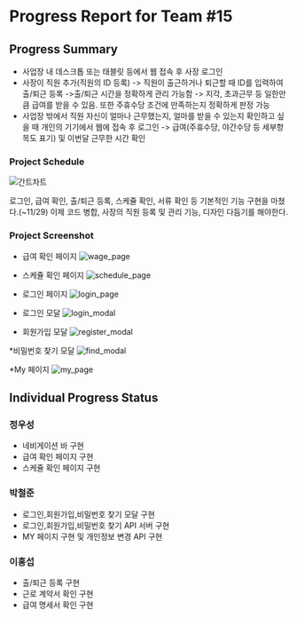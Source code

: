 # Progress Report for Team #15

## Progress Summary
* 사업장 내 데스크톱 또는 태블릿 등에서 웹 접속 후 사장 로그인
* 사장이 직원 추가(직원의 ID 등록) -> 직원이 출근하거나 퇴근할 때 ID를 입력하여 출/퇴근 등록
 ->출/퇴근 시간을 정확하게 관리 가능함 -> 지각, 초과근무 등 일한만큼 급여를 받을 수 있음. 또한 주휴수당 조건에 만족하는지 정확하게 판정 가능
* 사업장 밖에서 직원 자신이 얼마나 근무했는지, 얼마를 받을 수 있는지 확인하고 싶을 때 개인의 기기에서 웹에 접속 후 로그인 -> 급여(주휴수당, 야간수당 등 세부항목도 표기) 및 이번달 근무한 시간 확인

### Project Schedule
![간트차트](https://github.com/wo0oo/OpenSW_15/assets/117130749/c4719b65-5f99-4d53-902f-0b9dff031caa)

로그인, 급여 확인, 출/퇴근 등록, 스케쥴 확인, 서류 확인 등 기본적인 기능 구현을 마쳤다.(~11/29)
이제 코드 병합, 사장의 직원 등록 및 관리 기능, 디자인 다듬기를 해야한다.

### Project Screenshot
* 급여 확인 페이지
![wage_page](https://github.com/wo0oo/OpenSW_15/assets/117130749/da96e897-99c2-479d-91cd-ad1b16338ef9)

* 스케쥴 확인 페이지
![schedule_page](https://github.com/wo0oo/OpenSW_15/assets/117130749/67152151-9f3c-4a43-8992-05153294e256)

* 로그인 페이지
![login_page](https://github.com/wo0oo/OpenSW_15/assets/56952340/af0c603d-4cf2-4cfa-8c43-7be1604e88bc)

* 로그인 모달
![login_modal](https://github.com/wo0oo/OpenSW_15/assets/56952340/5b8a57c0-13ea-4930-ad22-eeadf934224e)

* 회원가입 모달
![register_modal](https://github.com/wo0oo/OpenSW_15/assets/56952340/2c24728a-d95d-48b9-9cdc-46a5ca6d94ea)

*비밀번호 찾기 모달
![find_modal](https://github.com/wo0oo/OpenSW_15/assets/56952340/e704bb58-ddff-450b-90f1-719b70417b91)

*My 페이지
![my_page](https://github.com/wo0oo/OpenSW_15/assets/56952340/12598f11-a67a-4bf9-80c4-d14de77d3c40)




## Individual Progress Status

### 정우성
* 네비게이션 바 구현
* 급여 확인 페이지 구현
* 스케쥴 확인 페이지 구현

### 박철준
* 로그인,회원가입,비밀번호 찾기 모달 구현
* 로그인,회원가입,비밀번호 찾기 API 서버 구현
* MY 페이지 구현 및 개인정보 변경 API 구현 

### 이홍섭
* 출/퇴근 등록 구현
* 근로 계약서 확인 구현
* 급여 명세서 확인 구현
